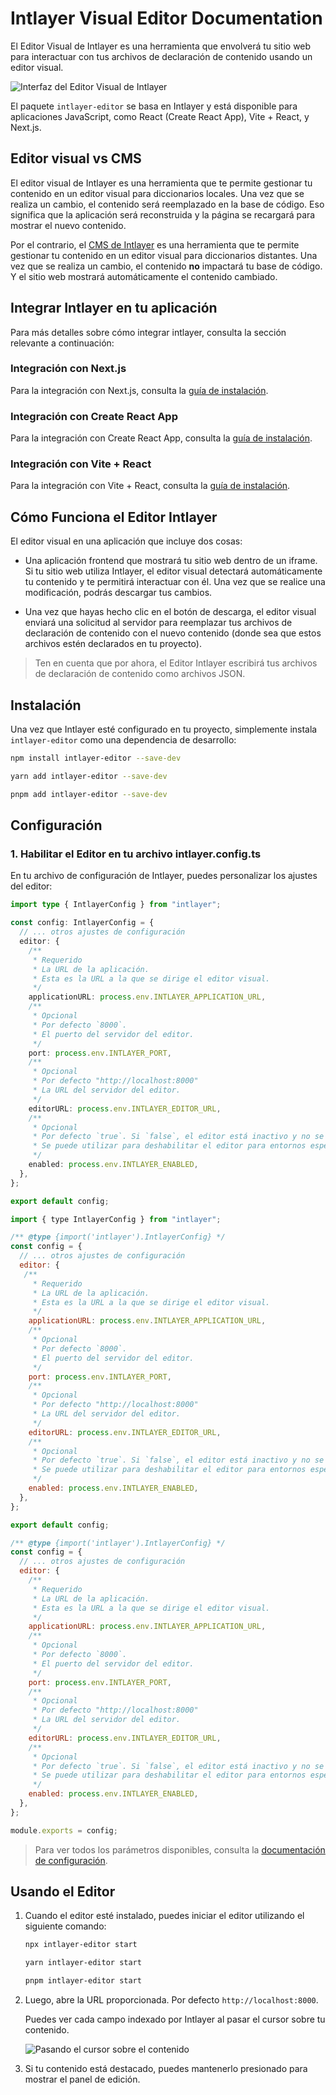 # Intlayer Visual Editor Documentation

El Editor Visual de Intlayer es una herramienta que envolverá tu sitio web para interactuar con tus archivos de declaración de contenido usando un editor visual.

![Interfaz del Editor Visual de Intlayer](https://github.com/aymericzip/intlayer/blob/main/docs/assets/visual_editor.gif)

El paquete `intlayer-editor` se basa en Intlayer y está disponible para aplicaciones JavaScript, como React (Create React App), Vite + React, y Next.js.

## Editor visual vs CMS

El editor visual de Intlayer es una herramienta que te permite gestionar tu contenido en un editor visual para diccionarios locales. Una vez que se realiza un cambio, el contenido será reemplazado en la base de código. Eso significa que la aplicación será reconstruida y la página se recargará para mostrar el nuevo contenido.

Por el contrario, el [CMS de Intlayer](https://github.com/aymericzip/intlayer/blob/main/docs/es/intlayer_CMS.md) es una herramienta que te permite gestionar tu contenido en un editor visual para diccionarios distantes. Una vez que se realiza un cambio, el contenido **no** impactará tu base de código. Y el sitio web mostrará automáticamente el contenido cambiado.

## Integrar Intlayer en tu aplicación

Para más detalles sobre cómo integrar intlayer, consulta la sección relevante a continuación:

### Integración con Next.js

Para la integración con Next.js, consulta la [guía de instalación](https://github.com/aymericzip/intlayer/blob/main/docs/es/intlayer_with_nextjs_15.md).

### Integración con Create React App

Para la integración con Create React App, consulta la [guía de instalación](https://github.com/aymericzip/intlayer/blob/main/docs/es/intlayer_with_create_react_app.md).

### Integración con Vite + React

Para la integración con Vite + React, consulta la [guía de instalación](https://github.com/aymericzip/intlayer/blob/main/docs/es/intlayer_with_vite+react.md).

## Cómo Funciona el Editor Intlayer

El editor visual en una aplicación que incluye dos cosas:

- Una aplicación frontend que mostrará tu sitio web dentro de un iframe. Si tu sitio web utiliza Intlayer, el editor visual detectará automáticamente tu contenido y te permitirá interactuar con él. Una vez que se realice una modificación, podrás descargar tus cambios.

- Una vez que hayas hecho clic en el botón de descarga, el editor visual enviará una solicitud al servidor para reemplazar tus archivos de declaración de contenido con el nuevo contenido (donde sea que estos archivos estén declarados en tu proyecto).

> Ten en cuenta que por ahora, el Editor Intlayer escribirá tus archivos de declaración de contenido como archivos JSON.

## Instalación

Una vez que Intlayer esté configurado en tu proyecto, simplemente instala `intlayer-editor` como una dependencia de desarrollo:

```bash packageManager="npm"
npm install intlayer-editor --save-dev
```

```bash packageManager="yarn"
yarn add intlayer-editor --save-dev
```

```bash packageManager="pnpm"
pnpm add intlayer-editor --save-dev
```

## Configuración

### 1. Habilitar el Editor en tu archivo intlayer.config.ts

En tu archivo de configuración de Intlayer, puedes personalizar los ajustes del editor:

```typescript fileName="intlayer.config.ts" codeFormat="typescript"
import type { IntlayerConfig } from "intlayer";

const config: IntlayerConfig = {
  // ... otros ajustes de configuración
  editor: {
    /**
     * Requerido
     * La URL de la aplicación.
     * Esta es la URL a la que se dirige el editor visual.
     */
    applicationURL: process.env.INTLAYER_APPLICATION_URL,
    /**
     * Opcional
     * Por defecto `8000`.
     * El puerto del servidor del editor.
     */
    port: process.env.INTLAYER_PORT,
    /**
     * Opcional
     * Por defecto "http://localhost:8000"
     * La URL del servidor del editor.
     */
    editorURL: process.env.INTLAYER_EDITOR_URL,
    /**
     * Opcional
     * Por defecto `true`. Si `false`, el editor está inactivo y no se puede acceder.
     * Se puede utilizar para deshabilitar el editor para entornos específicos por razones de seguridad, como producción.
     */
    enabled: process.env.INTLAYER_ENABLED,
  },
};

export default config;
```

```javascript fileName="intlayer.config.mjs" codeFormat="esm"
import { type IntlayerConfig } from "intlayer";

/** @type {import('intlayer').IntlayerConfig} */
const config = {
  // ... otros ajustes de configuración
  editor: {
   /**
     * Requerido
     * La URL de la aplicación.
     * Esta es la URL a la que se dirige el editor visual.
     */
    applicationURL: process.env.INTLAYER_APPLICATION_URL,
    /**
     * Opcional
     * Por defecto `8000`.
     * El puerto del servidor del editor.
     */
    port: process.env.INTLAYER_PORT,
    /**
     * Opcional
     * Por defecto "http://localhost:8000"
     * La URL del servidor del editor.
     */
    editorURL: process.env.INTLAYER_EDITOR_URL,
    /**
     * Opcional
     * Por defecto `true`. Si `false`, el editor está inactivo y no se puede acceder.
     * Se puede utilizar para deshabilitar el editor para entornos específicos por razones de seguridad, como producción.
     */
    enabled: process.env.INTLAYER_ENABLED,
  },
};

export default config;
```

```javascript fileName="intlayer.config.cjs" codeFormat="commonjs"
/** @type {import('intlayer').IntlayerConfig} */
const config = {
  // ... otros ajustes de configuración
  editor: {
    /**
     * Requerido
     * La URL de la aplicación.
     * Esta es la URL a la que se dirige el editor visual.
     */
    applicationURL: process.env.INTLAYER_APPLICATION_URL,
    /**
     * Opcional
     * Por defecto `8000`.
     * El puerto del servidor del editor.
     */
    port: process.env.INTLAYER_PORT,
    /**
     * Opcional
     * Por defecto "http://localhost:8000"
     * La URL del servidor del editor.
     */
    editorURL: process.env.INTLAYER_EDITOR_URL,
    /**
     * Opcional
     * Por defecto `true`. Si `false`, el editor está inactivo y no se puede acceder.
     * Se puede utilizar para deshabilitar el editor para entornos específicos por razones de seguridad, como producción.
     */
    enabled: process.env.INTLAYER_ENABLED,
  },
};

module.exports = config;
```

> Para ver todos los parámetros disponibles, consulta la [documentación de configuración](https://github.com/aymericzip/intlayer/blob/main/docs/es/configuration.md).

## Usando el Editor

1. Cuando el editor esté instalado, puedes iniciar el editor utilizando el siguiente comando:

   ```bash packageManager="npm"
   npx intlayer-editor start
   ```

   ```bash packageManager="yarn"
   yarn intlayer-editor start
   ```

   ```bash packageManager="pnpm"
   pnpm intlayer-editor start
   ```

2. Luego, abre la URL proporcionada. Por defecto `http://localhost:8000`.

   Puedes ver cada campo indexado por Intlayer al pasar el cursor sobre tu contenido.

   ![Pasando el cursor sobre el contenido](https://github.com/aymericzip/intlayer/blob/main/docs/assets/intlayer_editor_hover_content.png)

3. Si tu contenido está destacado, puedes mantenerlo presionado para mostrar el panel de edición.
